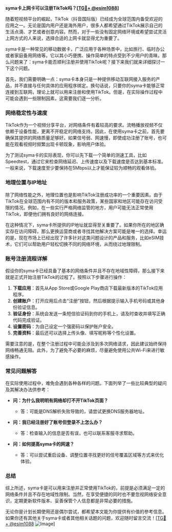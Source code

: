**syma卡上网卡可以注册TikTok吗？[[TG💪+ @esim1088](https://t.me/s/esim1088)]**

随着短视频平台的崛起，TikTok（抖音国际版）已经成为全球范围内备受欢迎的应用之一。无论是国内用户还是海外用户，很多人都希望通过TikTok展示自己的生活点滴、才艺或者创意内容。然而，对于一些没有固定网络环境或希望尝试灵活上网方式的人来说，选择合适的上网卡就显得尤为重要了。

syma卡是一种常见的移动数据卡，广泛应用于各种场景中，比如旅行、临时办公或者家庭备用网络等。它以其小巧便携、操作简单的特点受到不少用户的青睐。那么问题来了：syma卡能否顺利注册并使用TikTok呢？接下来我们就来详细探讨一下这个问题。

首先，我们需要明确一点：syma卡本身只是一种提供移动互联网接入服务的产品，并不直接与任何具体的应用程序绑定。换句话说，只要你的syma卡能够正常连接到互联网，理论上就可以用来注册和使用TikTok。但是，在实际操作过程中可能会遇到一些限制因素，这需要我们逐一分析。

### 网络稳定性与速度

TikTok作为一个视频分享平台，对网络条件有着较高的要求。流畅播放视频不仅依赖于设备性能，更离不开稳定的网络支持。因此，在使用syma卡之前，首先要确保其提供的网络质量足够好。如果信号弱、网速慢，即使成功注册了账号，也可能在观看视频时频繁出现卡顿现象，影响用户体验。

为了测试syma卡的实际表现，你可以先下载一个简单的测速工具，比如Speedtest，通过它来检查网络延迟、上传速度以及下载速度是否达到基本标准。一般来说，下载速度至少要保持在5Mbps以上才能保证较为顺畅的观看体验。

### 地理位置与IP地址

除了网络性能之外，地理位置也是影响TikTok注册成功率的一个重要因素。由于TikTok在全球范围内有不同的版本和服务政策，某些国家和地区可能存在访问受限的情况。例如，在一些实行严格网络监管的地方，用户可能无法正常使用TikTok，即便他们拥有良好的网络连接。

在这种情况下，syma卡所提供的IP地址就显得至关重要了。如果你所在的地区确实存在访问障碍，那么更换运营商或者寻找其他解决方案可能是唯一的选择。幸运的是，现在市场上已经出现了许多针对这类问题设计的产品和服务，比如eSIM技术，它们可以帮助用户轻松切换不同的网络环境，从而绕过地理限制。

### 账号注册流程详解

假设你的syma卡已经具备了基本的网络条件并且不存在地域性障碍，那么接下来就是正式开始注册TikTok的过程了。按照以下步骤进行操作：

1. **下载应用**：首先从App Store或Google Play商店下载最新版本的TikTok应用程序。
2. **创建账户**：打开应用后点击“注册”按钮，然后根据提示输入手机号码或其他身份验证信息。
3. **验证身份**：系统会发送一条短信验证码到你的手机上，请及时查收并填写正确代码完成验证。
4. **设置密码**：为自己设定一个强密码以保护账户安全。
5. **完善资料**：最后还可以选择上传头像、填写昵称等个性化设置。

需要注意的是，在整个注册过程中可能会涉及到多次网络请求，因此建议始终保持网络畅通无阻。此外，为了避免不必要的麻烦，尽量避免使用公共Wi-Fi来进行敏感操作。

### 常见问题解答

在实际使用过程中，难免会遇到各种各样的问题。下面列举了一些比较典型的疑问及其解决办法供参考：

- **问：为什么我明明有网络却打不开TikTok页面？**
  - 答：可能是DNS解析失败导致的，请尝试更换DNS服务器地址。
  
- **问：我已经注册好了账号但登录不上怎么办？**
  - 答：检查输入的信息是否有误，也可以联系客服寻求帮助。

- **问：如何提高syma卡的网速？**
  - 答：可以尝试重启设备、调整位置寻找更好的信号覆盖区域等方式来优化体验。

### 总结

综上所述，syma卡是可以用来注册并正常使用TikTok的，前提是必须满足一定的网络条件并且不存在地域性限制。当然，在享受便捷的同时也不要忽视网络安全意识，定期更新软件版本、妥善保管个人信息都是非常必要的措施。

无论你是计划长期使用还是偶尔尝试，都希望本文能为你提供有价值的参考信息。如果你还有其他关于syma卡或者其他相关话题的问题，欢迎随时留言交流！[[TG💪+ @esim1088](https://t.me/s/esim1088) ![Image](https://i.postimg.cc/4NQfJmqS/Snipaste-2025-05-13-00-14-12.png)]